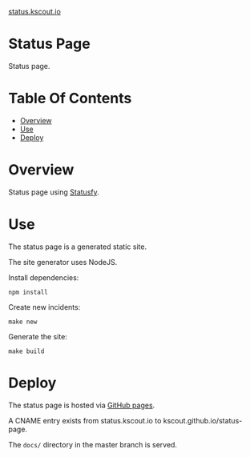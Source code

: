 [status.kscout.io](https://status.kscout.io)

# Status Page
Status page.

# Table Of Contents
- [Overview](#overview)
- [Use](#use)
- [Deploy](#deploy)

# Overview
Status page using [Statusfy](https://statusfy.co/).

# Use
The status page is a generated static site.  

The site generator uses NodeJS.

Install dependencies:

```
npm install
```

Create new incidents:

```
make new
```

Generate the site:

```
make build
```

# Deploy
The status page is hosted via [GitHub pages](https://pages.github.com/).

A CNAME entry exists from status.kscout.io to kscout.github.io/status-page.

The `docs/` directory in the master branch is served.
